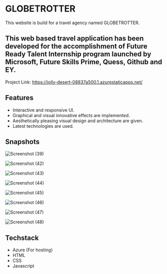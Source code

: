# GLOBETROTTER
This website is build for a travel agency named GLOBETROTTER. 
## This web based travel application has been developed for the accomplishment of Future Ready Talent Internship program launched by Microsoft, Future Skills Prime, Quess, Github and EY.
Project Link: https://jolly-desert-08837a500.1.azurestaticapps.net/

## Features
- Interactive and responsive UI.
- Graphical and visual innovative effects are implemented.
- Aesthetically pleasing visual design and architecture are given.
- Latest technologies are used.

## Snapshots
![Screenshot (39)](https://user-images.githubusercontent.com/61285140/152784267-139f0efa-9387-41a5-9aca-c2ce4f26528a.png)

![Screenshot (42)](https://user-images.githubusercontent.com/61285140/152784396-10a66a28-6116-4efe-ac65-ad65f30fc633.png)

![Screenshot (43)](https://user-images.githubusercontent.com/61285140/152784451-ae4955f3-2246-4365-ad65-ab084a82dc5a.png)

![Screenshot (44)](https://user-images.githubusercontent.com/61285140/152784586-eaac4953-a542-4736-bcdd-6113b0556df4.png)

![Screenshot (45)](https://user-images.githubusercontent.com/61285140/152784628-b512a464-531f-40c3-b211-677caeba26b0.png)

![Screenshot (46)](https://user-images.githubusercontent.com/61285140/152784685-5e0af7c8-a33a-4b40-9bce-5787015657c9.png)

![Screenshot (47)](https://user-images.githubusercontent.com/61285140/152784704-268d85b7-1723-4a71-ba3b-fbc1f18f8e1b.png)

![Screenshot (48)](https://user-images.githubusercontent.com/61285140/152784709-b1f0b842-cf93-4538-9b99-d1c948dbf8f3.png)

## Techstack
- Azure (For hosting)
- HTML
- CSS
- Javascript
